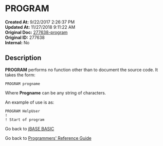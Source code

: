 # PROGRAM

**Created At:** 9/22/2017 2:26:37 PM  
**Updated At:** 11/27/2018 9:11:22 AM  
**Original Doc:** [277638-program](https://docs.jbase.com/36868-jbase-basic/277638-program)  
**Original ID:** 277638  
**Internal:** No  

## Description

**PROGRAM** performs no function other than to document the source code. It takes the form:

```
PROGRAM progname
```

Where **Progname** can be any string of characters.

An example of use is as:

```
PROGRAM HelpUser
!
! Start of program
```

Go back to [jBASE BASIC](./../README.md)

Go back to [Programmers' Reference Guide](./../../reference-guides/jbc/README.md)

  
<PageFooter />

